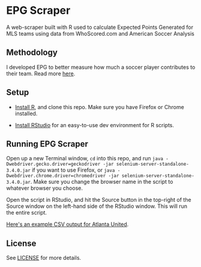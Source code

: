 # EPG Scraper

A web-scraper built with R used to calculate Expected Points Generated for MLS teams using data from WhoScored.com and American Soccer Analysis

## Methodology

I developed EPG to better measure how much a soccer player contributes to their team. Read more [here](https://akeaswaran.me/epg/).

## Setup

* [Install R](https://www.r-project.org), and clone this repo. Make sure you have Firefox or Chrome installed.

* [Install RStudio](https://www.rstudio.com) for an easy-to-use dev environment for R scripts.

## Running EPG Scraper

Open up a new Terminal window, `cd` into this repo, and run `java -Dwebdriver.gecko.driver=geckodriver -jar selenium-server-standalone-3.4.0.jar` if you want to use Firefox, or `java -Dwebdriver.chrome.driver=chromedriver -jar selenium-server-standalone-3.4.0.jar`.
Make sure you change the browser name in the script to whatever browser you choose.

Open the script in RStudio, and hit the Source button in the top-right of the Source window on the left-hand side of the RStudio window. This will run the entire script.

[Here's an example CSV output for Atlanta United](https://github.com/akeaswaran/epg-scraper/blob/master/epg.csv).

## License

See [LICENSE](https://github.com/akeaswaran/epg-scraper/blob/master/LICENSE) for more details.
